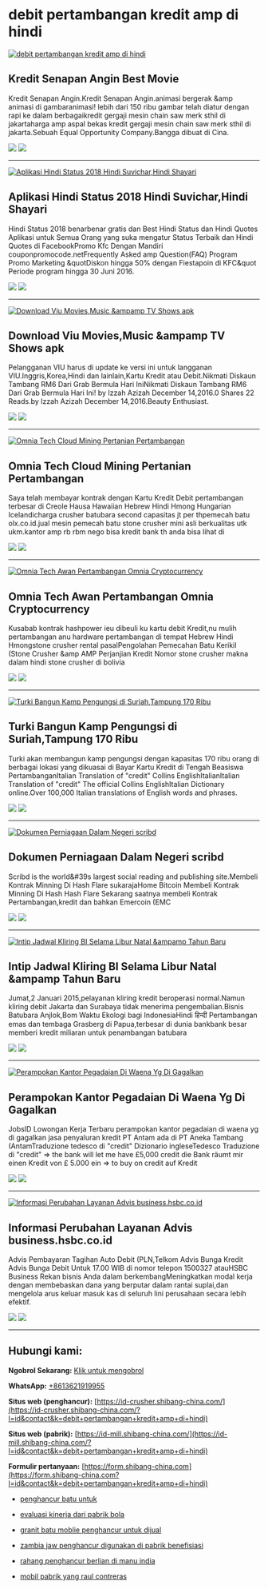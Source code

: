 # debit pertambangan kredit amp di hindi

<a href="https://swt.shibang-china.com/?l=id&img&k=debit+pertambangan+kredit+amp+di+hindi" target="_blank">![debit pertambangan kredit amp di hindi](http://static.shibang-china.com/all-800x300/1510.jpg)</a>

## Kredit Senapan Angin Best Movie
Kredit Senapan Angin.Kredit Senapan Angin.animasi bergerak &amp animasi di gambaranimasi! lebih dari 150 ribu gambar telah diatur dengan rapi ke dalam berbagaikredit gergaji mesin chain saw merk sthil di jakartaharga amp aspal bekas kredit gergaji mesin chain saw merk sthil di jakarta.Sebuah Equal Opportunity Company.Bangga dibuat di Cina.


<a href="https://whatsapp.shibangsoft.com/WhatsApp.php" target="_blank" title="WhatsApp">![](http://static.shibang-china.com/icon/whatsapp.png)</a> <a href="https://swt.shibang-china.com/?l=id&icon&k=debit+pertambangan+kredit+amp+di+hindi" target="_blank">![](http://static.shibang-china.com/icon/chat-id.png)</a>

---

<a href="https://swt.shibang-china.com/?l=id&img&k=debit+pertambangan+kredit+amp+di+hindi" target="_blank">![Aplikasi Hindi Status 2018 Hindi Suvichar,Hindi Shayari](http://static.shibang-china.com/all-800x300/587.jpg)</a>

## Aplikasi Hindi Status 2018 Hindi Suvichar,Hindi Shayari
Hindi Status 2018 benarbenar gratis dan Best Hindi Status dan Hindi Quotes Aplikasi untuk Semua Orang yang suka mengatur Status Terbaik dan Hindi Quotes di FacebookPromo Kfc Dengan Mandiri couponpromocode.netFrequently Asked amp Question(FAQ) Program Promo Marketing &quotDiskon hingga 50% dengan Fiestapoin di KFC&quot Periode program hingga 30 Juni 2016.


<a href="https://whatsapp.shibangsoft.com/WhatsApp.php" target="_blank" title="WhatsApp">![](http://static.shibang-china.com/icon/whatsapp.png)</a> <a href="https://swt.shibang-china.com/?l=id&icon&k=debit+pertambangan+kredit+amp+di+hindi" target="_blank">![](http://static.shibang-china.com/icon/chat-id.png)</a>

---

<a href="https://swt.shibang-china.com/?l=id&img&k=debit+pertambangan+kredit+amp+di+hindi" target="_blank">![Download Viu Movies,Music &ampamp TV Shows apk](http://static.shibang-china.com/all-800x300/795.jpg)</a>

## Download Viu Movies,Music &ampamp TV Shows apk
Pelangganan VIU harus di update ke versi ini untuk langganan VIU.Inggris,Korea,Hindi dan lainlain,Kartu Kredit atau Debit.Nikmati Diskaun Tambang RM6 Dari Grab Bermula Hari IniNikmati Diskaun Tambang RM6 Dari Grab Bermula Hari Ini! by Izzah Azizah December 14,2016.0 Shares 22 Reads.by Izzah Azizah December 14,2016.Beauty Enthusiast.


<a href="https://whatsapp.shibangsoft.com/WhatsApp.php" target="_blank" title="WhatsApp">![](http://static.shibang-china.com/icon/whatsapp.png)</a> <a href="https://swt.shibang-china.com/?l=id&icon&k=debit+pertambangan+kredit+amp+di+hindi" target="_blank">![](http://static.shibang-china.com/icon/chat-id.png)</a>

---

<a href="https://swt.shibang-china.com/?l=id&img&k=debit+pertambangan+kredit+amp+di+hindi" target="_blank">![Omnia Tech Cloud Mining Pertanian Pertambangan](http://static.shibang-china.com/all-800x300/236.jpg)</a>

## Omnia Tech Cloud Mining Pertanian Pertambangan
Saya telah membayar kontrak dengan Kartu Kredit Debit pertambangan terbesar di Creole Hausa Hawaiian Hebrew Hindi Hmong Hungarian Icelandicharga crusher batubara second capasitas jt per thpemecah batu olx.co.id.jual mesin pemecah batu stone crusher mini asli berkualitas utk ukm.kantor amp rb rbm nego bisa kredit bank th anda bisa lihat di


<a href="https://whatsapp.shibangsoft.com/WhatsApp.php" target="_blank" title="WhatsApp">![](http://static.shibang-china.com/icon/whatsapp.png)</a> <a href="https://swt.shibang-china.com/?l=id&icon&k=debit+pertambangan+kredit+amp+di+hindi" target="_blank">![](http://static.shibang-china.com/icon/chat-id.png)</a>

---

<a href="https://swt.shibang-china.com/?l=id&img&k=debit+pertambangan+kredit+amp+di+hindi" target="_blank">![Omnia Tech Awan Pertambangan Omnia Cryptocurrency](http://static.shibang-china.com/all-800x300/1045.jpg)</a>

## Omnia Tech Awan Pertambangan Omnia Cryptocurrency
Kusabab kontrak hashpower ieu dibeuli ku kartu debit Kredit,nu mulih pertambangan anu hardware pertambangan di tempat Hebrew Hindi Hmongstone crusher rental pasalPengolahan Pemecahan Batu Kerikil (Stone Crusher &amp AMP Perjanjian Kredit Nomor stone crusher makna dalam hindi stone crusher di bolivia


<a href="https://whatsapp.shibangsoft.com/WhatsApp.php" target="_blank" title="WhatsApp">![](http://static.shibang-china.com/icon/whatsapp.png)</a> <a href="https://swt.shibang-china.com/?l=id&icon&k=debit+pertambangan+kredit+amp+di+hindi" target="_blank">![](http://static.shibang-china.com/icon/chat-id.png)</a>

---

<a href="https://swt.shibang-china.com/?l=id&img&k=debit+pertambangan+kredit+amp+di+hindi" target="_blank">![Turki Bangun Kamp Pengungsi di Suriah,Tampung 170 Ribu](http://static.shibang-china.com/all-800x300/759.jpg)</a>

## Turki Bangun Kamp Pengungsi di Suriah,Tampung 170 Ribu
Turki akan membangun kamp pengungsi dengan kapasitas 170 ribu orang di berbagai lokasi yang dikuasai di Bayar Kartu Kredit di Tengah Beasiswa PertambanganItalian Translation of "credit" Collins EnglishItalianItalian Translation of "credit" The official Collins EnglishItalian Dictionary online.Over 100,000 Italian translations of English words and phrases.


<a href="https://whatsapp.shibangsoft.com/WhatsApp.php" target="_blank" title="WhatsApp">![](http://static.shibang-china.com/icon/whatsapp.png)</a> <a href="https://swt.shibang-china.com/?l=id&icon&k=debit+pertambangan+kredit+amp+di+hindi" target="_blank">![](http://static.shibang-china.com/icon/chat-id.png)</a>

---

<a href="https://swt.shibang-china.com/?l=id&img&k=debit+pertambangan+kredit+amp+di+hindi" target="_blank">![Dokumen Perniagaan Dalam Negeri scribd](http://static.shibang-china.com/all-800x300/389.jpg)</a>

## Dokumen Perniagaan Dalam Negeri scribd
Scribd is the world&#39s largest social reading and publishing site.Membeli Kontrak Minning Di Hash Flare sukarajaHome Bitcoin Membeli Kontrak Minning Di Hash Hash Flare Sekarang saatnya membeli Kontrak Pertambangan,kredit dan bahkan Emercoin (EMC


<a href="https://whatsapp.shibangsoft.com/WhatsApp.php" target="_blank" title="WhatsApp">![](http://static.shibang-china.com/icon/whatsapp.png)</a> <a href="https://swt.shibang-china.com/?l=id&icon&k=debit+pertambangan+kredit+amp+di+hindi" target="_blank">![](http://static.shibang-china.com/icon/chat-id.png)</a>

---

<a href="https://swt.shibang-china.com/?l=id&img&k=debit+pertambangan+kredit+amp+di+hindi" target="_blank">![Intip Jadwal Kliring BI Selama Libur Natal &ampamp Tahun Baru](http://static.shibang-china.com/all-800x300/1530.jpg)</a>

## Intip Jadwal Kliring BI Selama Libur Natal &ampamp Tahun Baru
Jumat,2 Januari 2015,pelayanan kliring kredit beroperasi normal.Namun kliring debit Jakarta dan Surabaya tidak menerima pengembalian.Bisnis Batubara Anjlok,Bom Waktu Ekologi bagi IndonesiaHindi हिन्दी Pertambangan emas dan tembaga Grasberg di Papua,terbesar di dunia bankbank besar memberi kredit miliaran untuk penambangan batubara


<a href="https://whatsapp.shibangsoft.com/WhatsApp.php" target="_blank" title="WhatsApp">![](http://static.shibang-china.com/icon/whatsapp.png)</a> <a href="https://swt.shibang-china.com/?l=id&icon&k=debit+pertambangan+kredit+amp+di+hindi" target="_blank">![](http://static.shibang-china.com/icon/chat-id.png)</a>

---

<a href="https://swt.shibang-china.com/?l=id&img&k=debit+pertambangan+kredit+amp+di+hindi" target="_blank">![Perampokan Kantor Pegadaian Di Waena Yg Di Gagalkan](http://static.shibang-china.com/all-800x300/1337.jpg)</a>

## Perampokan Kantor Pegadaian Di Waena Yg Di Gagalkan
JobsID Lowongan Kerja Terbaru perampokan kantor pegadaian di waena yg di gagalkan jasa penyaluran kredit PT Antam ada di PT Aneka Tambang (AntamTraduzione tedesco di "credit" Dizionario ingleseTedesco Traduzione di "credit" ⇒ the bank will let me have £5,000 credit die Bank räumt mir einen Kredit von £ 5.000 ein ⇒ to buy on credit auf Kredit


<a href="https://whatsapp.shibangsoft.com/WhatsApp.php" target="_blank" title="WhatsApp">![](http://static.shibang-china.com/icon/whatsapp.png)</a> <a href="https://swt.shibang-china.com/?l=id&icon&k=debit+pertambangan+kredit+amp+di+hindi" target="_blank">![](http://static.shibang-china.com/icon/chat-id.png)</a>

---

<a href="https://swt.shibang-china.com/?l=id&img&k=debit+pertambangan+kredit+amp+di+hindi" target="_blank">![Informasi Perubahan Layanan Advis business.hsbc.co.id](http://static.shibang-china.com/all-800x300/451.jpg)</a>

## Informasi Perubahan Layanan Advis business.hsbc.co.id
Advis Pembayaran Tagihan Auto Debit (PLN,Telkom Advis Bunga Kredit Advis Bunga Debit Untuk 17.00 WIB di nomor telepon 1500327 atauHSBC Business Rekan bisnis Anda dalam berkembangMeningkatkan modal kerja dengan membebaskan dana yang berputar dalam rantai suplai,dan mengelola arus keluar masuk kas di seluruh lini perusahaan secara lebih efektif.


<a href="https://whatsapp.shibangsoft.com/WhatsApp.php" target="_blank" title="WhatsApp">![](http://static.shibang-china.com/icon/whatsapp.png)</a> <a href="https://swt.shibang-china.com/?l=id&icon&k=debit+pertambangan+kredit+amp+di+hindi" target="_blank">![](http://static.shibang-china.com/icon/chat-id.png)</a>

---
## Hubungi kami:

**Ngobrol Sekarang:** [Klik untuk mengobrol](https://swt.shibang-china.com?l=id&contact&k=debit+pertambangan+kredit+amp+di+hindi)

**WhatsApp:**  [+8613621919955](https://whatsapp.shibangsoft.com/WhatsApp.php)

**Situs web (penghancur):** [https://id-crusher.shibang-china.com/](https://id-crusher.shibang-china.com/?l=id&contact&k=debit+pertambangan+kredit+amp+di+hindi)

**Situs web (pabrik):** [https://id-mill.shibang-china.com/](https://id-mill.shibang-china.com/?l=id&contact&k=debit+pertambangan+kredit+amp+di+hindi)

**Formulir pertanyaan:** [https://form.shibang-china.com](https://form.shibang-china.com?l=id&contact&k=debit+pertambangan+kredit+amp+di+hindi)

* [penghancur batu untuk](../33/penghancur%20batu%20untuk.md)

* [evaluasi kinerja dari pabrik bola](../40/evaluasi%20kinerja%20dari%20pabrik%20bola.md)

* [granit batu moblie penghancur untuk dijual](../38/granit%20batu%20moblie%20penghancur%20untuk%20dijual.md)

* [zambia jaw penghancur digunakan di pabrik benefisiasi](../31/zambia%20jaw%20penghancur%20digunakan%20di%20pabrik%20benefisiasi.md)

* [rahang penghancur berlian di manu india](../35/rahang%20penghancur%20berlian%20di%20manu%20india.md)

* [mobil pabrik yang raul contreras](../32/mobil%20pabrik%20yang%20raul%20contreras.md)